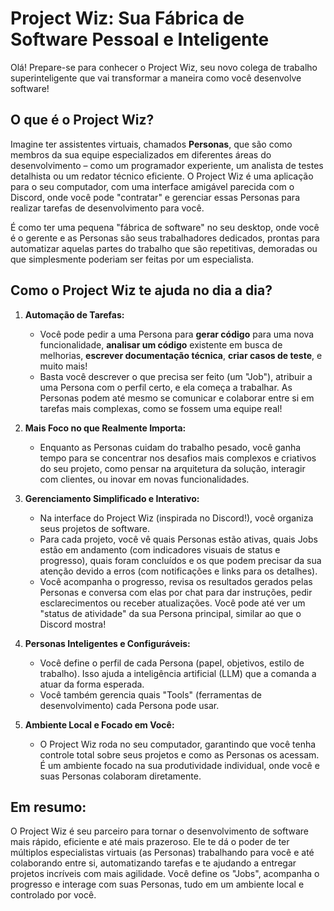 # Project Wiz: Sua Fábrica de Software Pessoal e Inteligente

Olá! Prepare-se para conhecer o Project Wiz, seu novo colega de trabalho superinteligente que vai transformar a maneira como você desenvolve software!

## O que é o Project Wiz?

Imagine ter assistentes virtuais, chamados **Personas**, que são como membros da sua equipe especializados em diferentes áreas do desenvolvimento – como um programador experiente, um analista de testes detalhista ou um redator técnico eficiente. O Project Wiz é uma aplicação para o seu computador, com uma interface amigável parecida com o Discord, onde você pode "contratar" e gerenciar essas Personas para realizar tarefas de desenvolvimento para você.

É como ter uma pequena "fábrica de software" no seu desktop, onde você é o gerente e as Personas são seus trabalhadores dedicados, prontas para automatizar aquelas partes do trabalho que são repetitivas, demoradas ou que simplesmente poderiam ser feitas por um especialista.

## Como o Project Wiz te ajuda no dia a dia?

1.  **Automação de Tarefas:**
    *   Você pode pedir a uma Persona para **gerar código** para uma nova funcionalidade, **analisar um código** existente em busca de melhorias, **escrever documentação técnica**, **criar casos de teste**, e muito mais!
    *   Basta você descrever o que precisa ser feito (um "Job"), atribuir a uma Persona com o perfil certo, e ela começa a trabalhar. As Personas podem até mesmo se comunicar e colaborar entre si em tarefas mais complexas, como se fossem uma equipe real!

2.  **Mais Foco no que Realmente Importa:**
    *   Enquanto as Personas cuidam do trabalho pesado, você ganha tempo para se concentrar nos desafios mais complexos e criativos do seu projeto, como pensar na arquitetura da solução, interagir com clientes, ou inovar em novas funcionalidades.

3.  **Gerenciamento Simplificado e Interativo:**
    *   Na interface do Project Wiz (inspirada no Discord!), você organiza seus projetos de software.
    *   Para cada projeto, você vê quais Personas estão ativas, quais Jobs estão em andamento (com indicadores visuais de status e progresso), quais foram concluídos e os que podem precisar da sua atenção devido a erros (com notificações e links para os detalhes).
    *   Você acompanha o progresso, revisa os resultados gerados pelas Personas e conversa com elas por chat para dar instruções, pedir esclarecimentos ou receber atualizações. Você pode até ver um "status de atividade" da sua Persona principal, similar ao que o Discord mostra!

4.  **Personas Inteligentes e Configuráveis:**
    *   Você define o perfil de cada Persona (papel, objetivos, estilo de trabalho). Isso ajuda a inteligência artificial (LLM) que a comanda a atuar da forma esperada.
    *   Você também gerencia quais "Tools" (ferramentas de desenvolvimento) cada Persona pode usar.

5.  **Ambiente Local e Focado em Você:**
    *   O Project Wiz roda no seu computador, garantindo que você tenha controle total sobre seus projetos e como as Personas os acessam. É um ambiente focado na sua produtividade individual, onde você e suas Personas colaboram diretamente.

## Em resumo:

O Project Wiz é seu parceiro para tornar o desenvolvimento de software mais rápido, eficiente e até mais prazeroso. Ele te dá o poder de ter múltiplos especialistas virtuais (as Personas) trabalhando para você e até colaborando entre si, automatizando tarefas e te ajudando a entregar projetos incríveis com mais agilidade. Você define os "Jobs", acompanha o progresso e interage com suas Personas, tudo em um ambiente local e controlado por você.

